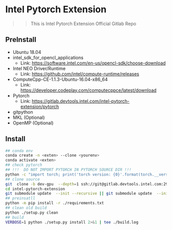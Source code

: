 # Intel Pytorch Extension

>> This is Intel Pytorch Extension Official Gitlab Repo

## PreInstall

- Ubuntu 18.04
- intel_sdk_for_opencl_applications
  - Link: https://software.intel.com/en-us/opencl-sdk/choose-download
- Intel NEO Driver/Runtime
  - Link: https://github.com/intel/compute-runtime/releases
- ComputeCpp-CE-1.1.3-Ubuntu-16.04-x86_64
  - Link: https://developer.codeplay.com/computecppce/latest/download
- Pytorch
  - Link: https://gitlab.devtools.intel.com/intel-pytorch-extension/pytorch
- gitpython
- MKL (Optional)
- OpenMP (Optional)

## Install

```bash
## conda env
conda create -n <exten> --clone <yourenv>
conda activate <exten>
## check pytorch
## !!!  DO NOT IMPORT PYTORCH IN PYTORCH SOURCE DIR !!!
python -c "import torch; print('torch version: {0}'.format(torch.__version__))"
## clone source
git  clone -b dev-gpu  --depth=1 ssh://git@gitlab.devtools.intel.com:29418/intel-pytorch-extension/intel-pytorch-extension.git
cd intel-pytorch-extension
git submodule update  --init --recursive || git submodule update  --init --recursive || git submodule update  --init --recursive
## preinsatll
python -m pip install -r ./requirements.txt
## clean old build
python ./setup.py clean
## build
VERBOSE=1 python ./setup.py install 2>&1 | tee ./build.log
```